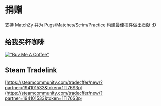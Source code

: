 捐赠
==============

支持 MatchZy 并为 Pugs/Matches/Scrim/Practice 构建最佳插件做出贡献 :D

## 给我买杯咖啡

[!["Buy Me A Coffee"](https://cdn.buymeacoffee.com/buttons/default-blue.png)](https://www.buymeacoffee.com/shobhitwd)

## Steam Tradelink

[https://steamcommunity.com/tradeoffer/new/?partner=194101533&token=1TI76S3p](https://steamcommunity.com/tradeoffer/new/?partner=194101533&token=1TI76S3p)